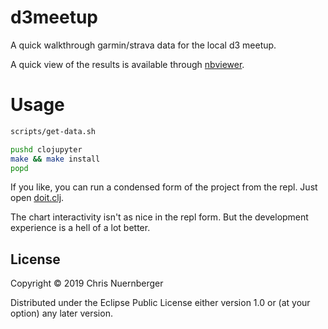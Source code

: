 # d3meetup

A quick walkthrough garmin/strava data for the local d3 meetup.

A quick view of the results is available through [nbviewer](https://nbviewer.jupyter.org/github/cnuernber/d3meetup/blob/85c71625fb7813d7d1fb07f0750f4a57684f132c/walkthrough.ipynb).

# Usage

```bash
scripts/get-data.sh

pushd clojupyter
make && make install
popd
```

If you like, you can run a condensed form of the project from the repl.  Just open [doit.clj](src/d3meetup/doit.clj).

The chart interactivity isn't as nice in the repl form.  But the development experience is a hell of a lot better.

## License

Copyright © 2019 Chris Nuernberger

Distributed under the Eclipse Public License either version 1.0 or (at
your option) any later version.
